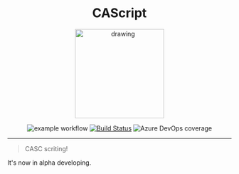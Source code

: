 <div align="center">

# CAScript

<img src="https://user-images.githubusercontent.com/43753315/129302747-d65fb9d1-0cf4-4b1b-92e4-1a8dff99c56d.png" alt="drawing" width="200"/>  
<br/>

![example workflow](https://github.com/CASC-Lang/CAScript/actions/workflows/test.yml/badge.svg)
[![Build Status](https://dev.azure.com/minecraftkyletrain/CAScript/_apis/build/status/CASC-Lang.CAScript?branchName=main)](https://dev.azure.com/minecraftkyletrain/CAScript/_build/latest?definitionId=5&branchName=main)
![Azure DevOps coverage](https://img.shields.io/azure-devops/coverage/minecraftkyletrain/CAScript/5)


<hr/>
</div>

> CASC scriting!  

It's now in alpha developing.
